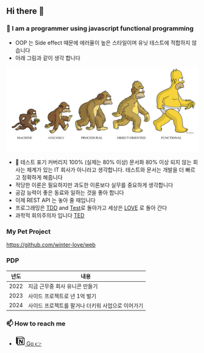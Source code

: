 ## Hi there 👋

### 🤔 I am a programmer using javascript functional programming 

- OOP 는 Side effect 때문에 에러율이 높은 스타일이며 유닛 테스트에 적합하지 않습니다
- 아래 그림과 같이 생각 합니다

![FP](./media/FP.png)

- 🔬 테스트 표기 커버리지 100% (실제는 80% 이상) 문서화 80% 이상 되지 않는 회사는 체계가 있는 IT 회사가 아니라고 생각합니다. 테스트와 문서는 개발을 더 빠르고 정확하게 해줍니다
- 적당한 이론은 필요하지만 과도한 이론보다 실무를 중요하게 생각합니다
- 공감 능력이 좋은 동료와 일하는 것을 좋아 합니다
- 이제 REST API 는 놓아 줄 때입니다
- 프로그래밍은 [TDD](https://www.youtube.com/watch?v=Jv2uxzhPFl4) and [Test](https://velog.io/@youngerjesus/%EB%8B%A8%EC%9C%84-%ED%85%8C%EC%8A%A4%ED%8A%B8-%EB%A6%AC%EB%B7%B0-zwrdhz3c#%ED%9A%8C%EA%B7%80-%EB%B0%A9%EC%A7%80-protection-against-regressions)로 돌아가고 세상은 [LOVE](https://www.youtube.com/watch?v=Q5bX5K76Hag) 로 돌아 간다
- 과학적 회의주의자 입니다 [TED](https://www.ted.com/talks/samantha_agoos_5_tips_to_improve_your_critical_thinking)

### My Pet Project
https://github.com/winter-love/web

### PDP
|년도|내용|
|--|--|
|2022|지금 근무중 회사 유니콘 만들기|
|2023|사이드 프로젝트로 년 1억 벌기|
|2024|사이드 프로젝트를 팔거나 더키워 사업으로 이어가기|

### 📫 How to reach me

-  [<img src="./media/notion.png" width="25"> Go 👉](https://www.notion.so/bichi/Bichikim-s-Document-2e62e9680f244a46afd8611882a9e3bd)


